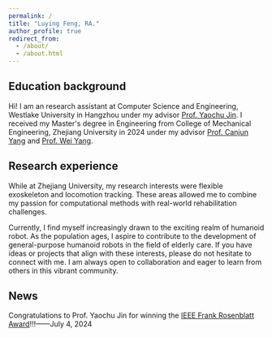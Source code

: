 ```yaml
---
permalink: /
title: "Luying Feng, RA."
author_profile: true
redirect_from: 
  - /about/
  - /about.html
---
```


## Education background
Hi! I am an research assistant at Computer Science and Engineering, Westlake University in Hangzhou under my advisor [Prof. Yaochu Jin](https://en.westlake.edu.cn/faculty/yaochu-jin.html). I received my Master's degree in Engineering from College of Mechanical Engineering, Zhejiang University in 2024 under my advisor [Prof. Canjun Yang](https://person.zju.edu.cn/ycj) and [Prof. Wei Yang](https://www.labxing.com/profile/121680). 

## Research experience
While at Zhejiang University, my research interests were flexible exoskeleton and locomotion tracking. These areas allowed me to combine my passion for computational methods with real-world rehabilitation challenges.

Currently, I find myself increasingly drawn to the exciting realm of humanoid robot. As the population ages, I aspire to contribute to the development of general-purpose humanoid robots in the field of elderly care. If you have ideas or projects that align with these interests, please do not hesitate to connect with me. I am always open to collaboration and eager to learn from others in this vibrant community.


## News
Congratulations to Prof. Yaochu Jin for winning the [IEEE Frank Rosenblatt Award](https://corporate-awards.ieee.org/recipients/current-recipients/)!!!——July 4, 2024


